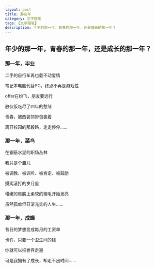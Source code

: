 ```yaml
---
layout: post
title: 那些年
category: 文字随笔
tags: [文字随笔]
description: 年少的那一年，青春的那一年，还是成长的那一年？
---
```


## 年少的那一年，青春的那一年，还是成长的那一年？

### 那一年，毕业

二手的自行车再也载不动爱情

笔记本电脑代替PC，终点不再是游戏性

offer在纷飞，朋友要远行

散伙饭吃尽了四年的愁绪

青春，被西装领带包裹着

离开校园的那段路，走走停停……

### 那一年，菜鸟

在钢筋水泥的职场丛林

我只是个雏儿

被调教、被训斥、被肯定、被鼓励

摸爬滚打的岁月里

稚嫩的肩膀上柔软的翎毛开始发亮

虽然孤单但日渐充实的人生……
 
### 那一年，成蝶

昔日的梦想变成每月的工资单

也许，只要一个卫生间的钱

你就可以把世界走遍

可是我拥有了成长，却走不出时间……